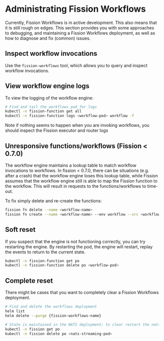 # Administrating Fission Workflows

Currently, Fission Workflows is in active development.
This also means that it is still rough on edges.
This section provides you with some approaches to debugging, and maintaining a 
Fission Workflows deployment, as well as how to diagnose and fix (common) issues.

## Inspect workflow invocations
Use the `fission-workflows` tool, which allows you to query and inspect workflow invocations.

## View workflow engine logs
To view the logging of the workflow engine:
```bash
# Find and tail the workflows pod for logs
kubectl -n fission-function get all
kubectl -n fission-function logs <workflow-pod> workflow -f
```

Note if nothing seems to happen when you are invoking workflows, you should inspect the 
Fission executor and router logs

## Unresponsive functions/workflows (Fission < 0.7.0)
The workflow engine maintains a lookup table to match workflow invocations to workflows.
In fission < 0.7.0, there can be situations (e.g. after a crash) that the workflow engine 
loses this lookup table, while Fission assumes that the workflow engine still is able to map 
the Fission function to the workflow.
This will result in requests to the functions/workflows to time-out.

To fix simply delete and re-create the functions:
```bash
fission fn delete --name <workflow-name>
fission fn create --name <workflow-name> --env workflow --src <workflow-file>
```    

## Soft reset 
If you suspect that the engine is not functioning correctly, you can try restarting the engine.
By restarting the pod, the engine will restart, replay the events to return to the current state.

```bash
kubectl -n fission-function get po
kubectl -n fission-function delete po <workflow-pod>
```

## Complete reset
There might be cases that you want to completely clear a Fission Workflows deployment.
```bash
# Find and delete the workflows deployment 
helm list
helm delete --purge {fission-workflows-name}

# State is maintained in the NATS deployment; to clear restart the nats-streaming pod
kubectl -n fission get po
kubectl -n fission delete po <nats-streaming-pod>
```

